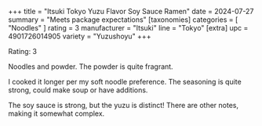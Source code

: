 +++
title = "Itsuki Tokyo Yuzu Flavor Soy Sauce Ramen"
date = 2024-07-27
summary = "Meets package expectations"
[taxonomies]
categories = [ "Noodles" ]
rating = 3
manufacturer = "Itsuki"
line = "Tokyo"
[extra]
upc = 4901726014905
variety = "Yuzushoyu"
+++

Rating: 3

Noodles and powder.
The powder is quite fragrant.

I cooked it longer per my soft noodle preference.
The seasoning is quite strong, could make soup or have additions.

The soy sauce is strong, but the yuzu is distinct!
There are other notes, making it somewhat complex.
